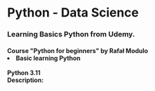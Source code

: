# Python - Data Science
<h3>Learning Basics Python from Udemy.</h2>
<h4>Course "Python for beginners" by Rafał Modulo<br>
  <li>Basic learning Python</li> <br>
Python 3.11 <br>
Description: 
</h4>

